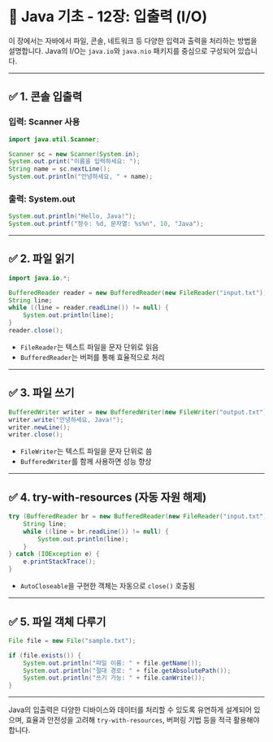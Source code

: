 # 📘 Java 기초 - 12장: 입출력 (I/O)

이 장에서는 자바에서 파일, 콘솔, 네트워크 등 다양한 입력과 출력을 처리하는 방법을 설명합니다. Java의 I/O는 `java.io`와 `java.nio` 패키지를 중심으로 구성되어 있습니다.

---

## ✅ 1. 콘솔 입출력

### 입력: Scanner 사용
```java
import java.util.Scanner;

Scanner sc = new Scanner(System.in);
System.out.print("이름을 입력하세요: ");
String name = sc.nextLine();
System.out.println("안녕하세요, " + name);
```

### 출력: System.out
```java
System.out.println("Hello, Java!");
System.out.printf("정수: %d, 문자열: %s%n", 10, "Java");
```

---

## ✅ 2. 파일 읽기

```java
import java.io.*;

BufferedReader reader = new BufferedReader(new FileReader("input.txt"));
String line;
while ((line = reader.readLine()) != null) {
    System.out.println(line);
}
reader.close();
```

- `FileReader`는 텍스트 파일을 문자 단위로 읽음
- `BufferedReader`는 버퍼를 통해 효율적으로 처리

---

## ✅ 3. 파일 쓰기

```java
BufferedWriter writer = new BufferedWriter(new FileWriter("output.txt"));
writer.write("안녕하세요, Java!");
writer.newLine();
writer.close();
```

- `FileWriter`는 텍스트 파일을 문자 단위로 씀
- `BufferedWriter`를 함께 사용하면 성능 향상

---

## ✅ 4. try-with-resources (자동 자원 해제)

```java
try (BufferedReader br = new BufferedReader(new FileReader("input.txt"))) {
    String line;
    while ((line = br.readLine()) != null) {
        System.out.println(line);
    }
} catch (IOException e) {
    e.printStackTrace();
}
```

- `AutoCloseable`을 구현한 객체는 자동으로 `close()` 호출됨

---

## ✅ 5. 파일 객체 다루기

```java
File file = new File("sample.txt");

if (file.exists()) {
    System.out.println("파일 이름: " + file.getName());
    System.out.println("절대 경로: " + file.getAbsolutePath());
    System.out.println("쓰기 가능: " + file.canWrite());
}
```

---

Java의 입출력은 다양한 디바이스와 데이터를 처리할 수 있도록 유연하게 설계되어 있으며, 효율과 안전성을 고려해 `try-with-resources`, 버퍼링 기법 등을 적극 활용해야 합니다.